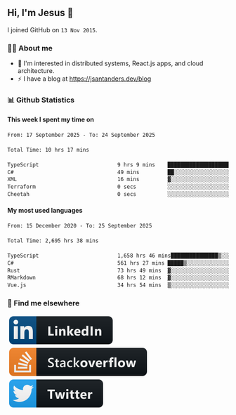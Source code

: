## Hi, I'm Jesus 👋

I joined GitHub on `13 Nov 2015`.

<!-- Talking about you -->

### 👨‍💻 About me

- 👦 I'm interested in distributed systems, React.js apps, and cloud architecture.
- ⚡️ I have a blog at <https://jsantanders.dev/blog>

### 📊 Github Statistics

#### This week I spent my time on

<!--START_SECTION:weekly-->

```txt
From: 17 September 2025 - To: 24 September 2025

Total Time: 10 hrs 17 mins

TypeScript                         9 hrs 9 mins    ██████████████████████▒░░   89.00 %
C#                                 49 mins         ██░░░░░░░░░░░░░░░░░░░░░░░   07.97 %
XML                                16 mins         ▓░░░░░░░░░░░░░░░░░░░░░░░░   02.65 %
Terraform                          0 secs          ░░░░░░░░░░░░░░░░░░░░░░░░░   00.14 %
Cheetah                            0 secs          ░░░░░░░░░░░░░░░░░░░░░░░░░   00.13 %
```

<!--END_SECTION:weekly-->

#### My most used languages

<!--START_SECTION:alltime-->

```txt
From: 15 December 2020 - To: 25 September 2025

Total Time: 2,695 hrs 38 mins

TypeScript                         1,658 hrs 46 mins███████████████▒░░░░░░░░░   61.54 %
C#                                 561 hrs 27 mins █████▒░░░░░░░░░░░░░░░░░░░   20.83 %
Rust                               73 hrs 49 mins  ▓░░░░░░░░░░░░░░░░░░░░░░░░   02.74 %
RMarkdown                          68 hrs 12 mins  ▓░░░░░░░░░░░░░░░░░░░░░░░░   02.53 %
Vue.js                             34 hrs 54 mins  ▒░░░░░░░░░░░░░░░░░░░░░░░░   01.30 %
```

<!--END_SECTION:alltime-->

### 📢 Find me elsewhere

<p>
  <a target="_blank" href="https://linkedin.com/in/jsantanders">
    <img src="https://github.com/jsantanders/jsantanders/blob/master/img/linkedin.svg" alt="LinkedIn" style="vertical-align:top; margin:4px">
  </a>
  
  <a target="_blank" href="https://stackoverflow.com/users/7318331/jesus-santander">
    <img src="https://github.com/jsantanders/jsantanders/blob/master/img/stackoverflow.svg" alt="StackOverflow" style="vertical-align:top; margin:4px">
  </a>
  
  <a target="_blank" href="http://twitter.com/jsantanders">
    <img src="https://github.com/jsantanders/jsantanders/blob/master/img/twitter.svg" alt="Twitter" style="vertical-align:top; margin:4px">
  </a>
</p>

